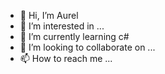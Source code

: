 - 👋 Hi, I’m Aurel
- 👀 I’m interested in ...
- 🌱 I’m currently learning c#
- 💞️ I’m looking to collaborate on ...
- 📫 How to reach me ...

<!---
Xblock-exe/Xblock-exe is a ✨ special ✨ repository because its `README.md` (this file) appears on your GitHub profile.
You can click the Preview link to take a look at your changes.
--->
